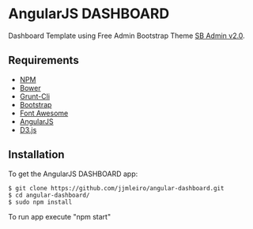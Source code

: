 AngularJS DASHBOARD
=======================================

Dashboard Template using Free Admin Bootstrap Theme [SB Admin v2.0](https://github.com/start-angular/sb-admin-angular).


Requirements
------------
- [NPM](https://www.npmjs.com/)
- [Bower](http://bower.io/)
- [Grunt-Cli](https://www.npmjs.com/package/grunt-cli)
- [Bootstrap](http://getbootstrap.com/)
- [Font Awesome](http://fortawesome.github.io/Font-Awesome/)
- [AngularJS](http://getbootstrap.com/)
- [D3.js](https://github.com/mbostock/d3)

Installation
------------
To get the AngularJS DASHBOARD app:

    $ git clone https://github.com/jjmleiro/angular-dashboard.git
    $ cd angular-dashboard/
    $ sudo npm install

To run app execute "npm start"